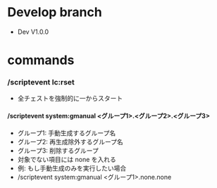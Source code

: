 # Develop branch
- Dev V1.0.0
# commands
### /scriptevent lc:rset
- 全チェストを強制的に一からスタート
#### /scriptevent system:gmanual <グループ1>.<グループ2>.<グループ3>
- グループ1: 手動生成するグループ名
- グループ2: 再生成除外するグループ名
- グループ3: 削除するグループ
- 対象でない項目には none を入れる
- 例: もし手動生成のみを実行したい場合
- /scriptevent system:gmanual <グループ1>.none.none
